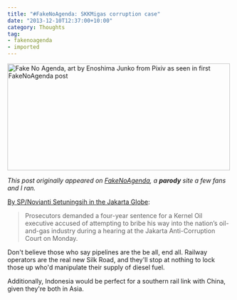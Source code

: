 ```yaml
---
title: "#FakeNoAgenda: SKKMigas corruption case"
date: "2013-12-10T12:37:00+10:00"
category: Thoughts
tag:
- fakenoagenda
- imported
---
```

<p><img src="https://rubenerd.com/files/2013/fakenoagenda.jpg" srcset="https://rubenerd.com/files/2013/fakenoagenda.jpg 1x, https://rubenerd.com/files/2013/fakenoagenda@2x.jpg 2x" alt="Fake No Agenda, art by Enoshima Junko from Pixiv as seen in first FakeNoAgenda post" style="width:500px; height:240px" /></p>

*This post originally appeared on [FakeNoAgenda], a **parody** site a few fans and I ran.*

[By SP/Novianti Setuningsih in the Jakarta Globe](http://www.thejakartaglobe.com/news/kernel-oil-exec-faces-four-years-in-skkmigas-graft-case/):

> Prosecutors demanded a four-year sentence for a Kernel Oil executive accused of attempting to bribe his way into the nation’s oil-and-gas industry during a hearing at the Jakarta Anti-Corruption Court on Monday.

Don't believe those who say pipelines are the be all, end all. Railway operators are the real new Silk Road, and they'll stop at nothing to lock those up who'd manipulate their supply of diesel fuel.

Additionally, Indonesia would be perfect for a southern rail link with China, given they're both in Asia.

[FakeNoAgenda]: https://rubenerd.com/tag/fakenoagenda/ "View all posts from FakeNoAgenda"

